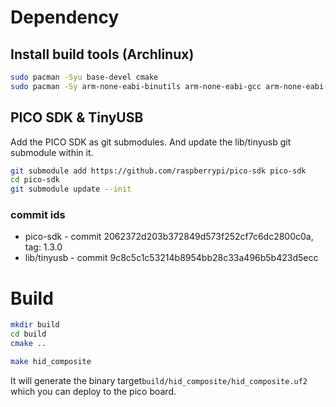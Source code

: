 # Dependency

## Install build tools (Archlinux)

```sh
sudo pacman -Syu base-devel cmake
sudo pacman -Sy arm-none-eabi-binutils arm-none-eabi-gcc arm-none-eabi-newlib
```

## PICO SDK & TinyUSB

Add the PICO SDK as git submodules. And update the lib/tinyusb git submodule within it.

```sh
git submodule add https://github.com/raspberrypi/pico-sdk pico-sdk
cd pico-sdk
git submodule update --init
```

### commit ids
- pico-sdk - commit 2062372d203b372849d573f252cf7c6dc2800c0a, tag: 1.3.0
- lib/tinyusb - commit 9c8c5c1c53214b8954bb28c33a496b5b423d5ecc

# Build

```sh
mkdir build
cd build
cmake ..

make hid_composite
```

It will generate the binary target`build/hid_composite/hid_composite.uf2` which you can deploy to the pico board.
